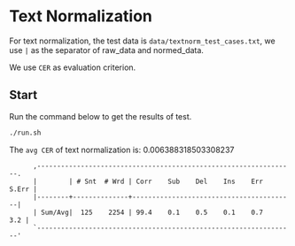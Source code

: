 # Text Normalization
For text normalization, the test data is  `data/textnorm_test_cases.txt`, we use `|` as the separator of raw_data and normed_data.

We use `CER` as evaluation criterion.
## Start
Run the command below to get the results of test.
```bash
./run.sh
```
The `avg CER` of text normalization is: 0.006388318503308237
```text
      ,-----------------------------------------------------------------.
      |        | # Snt  # Wrd | Corr    Sub    Del    Ins    Err  S.Err |
      |--------+--------------+-----------------------------------------|
      | Sum/Avg|  125    2254 | 99.4    0.1    0.5    0.1    0.7    3.2 |
      `-----------------------------------------------------------------'
```
